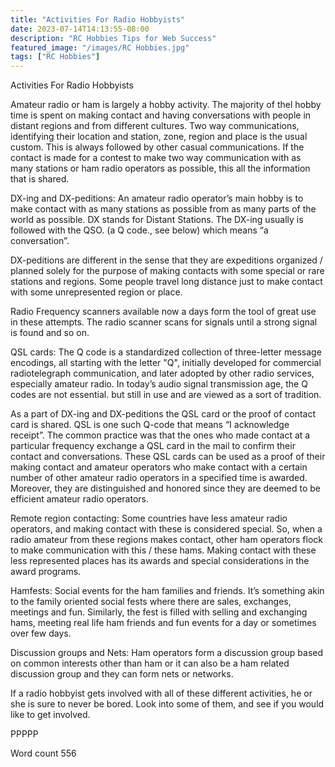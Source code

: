 ```yaml
---
title: "Activities For Radio Hobbyists"
date: 2023-07-14T14:13:55-08:00
description: "RC Hobbies Tips for Web Success"
featured_image: "/images/RC Hobbies.jpg"
tags: ["RC Hobbies"]
---
```


Activities For Radio Hobbyists

Amateur radio or ham is largely a hobby activity. The majority of thel hobby time is spent on making contact and having conversations with people in distant regions and from different cultures. Two way communications, identifying their location and station, zone, region and place is the usual custom. This is always followed by other casual communications. If the contact is made for a contest to make two way communication with as many stations or ham radio operators as possible, this all the information that is shared.

DX-ing and DX-peditions:
An amateur radio operator’s main hobby is to make contact with as many stations as possible from as many parts of the world as possible. DX stands for Distant Stations. The DX-ing usually is followed with the QSO. (a Q code., see below) which means “a conversation”. 

DX-peditions are different in the sense that they are expeditions organized / planned solely for the purpose of making contacts with some special or rare stations and regions. Some people travel long distance just to make contact with some unrepresented region or place.

Radio Frequency scanners available now a days form the tool of great use in these attempts. The radio scanner scans for signals until a strong signal is found and so on.

QSL cards:
The Q code is a standardized collection of three-letter message encodings, all starting with the letter "Q", initially developed for commercial radiotelegraph communication, and later adopted by other radio services, especially amateur radio. In today’s audio signal transmission age, the Q codes are not essential. but still in use and are viewed as a sort of tradition.

As a part of DX-ing and DX-peditions the QSL card or the proof of contact card is shared. QSL is one such Q-code that means “I acknowledge receipt”. The common practice was that the ones who made contact at a particular frequency exchange a QSL card in the mail to confirm their contact and conversations. These QSL cards can be used as a proof of their making contact and amateur operators who make contact with a certain number of other amateur radio operators in a specified time is awarded. Moreover, they are distinguished and honored since they are deemed to be efficient amateur radio operators.

Remote region contacting:
Some countries have less amateur radio operators, and making contact with these is considered special. So, when a radio amateur from these regions makes contact, other ham operators flock to make communication with this / these hams. Making contact with these less represented places has its awards and special considerations in the award programs.

Hamfests:
Social events for the ham families and friends. It’s something akin to the family oriented social fests where there are sales, exchanges, meetings and fun. Similarly, the fest is filled with selling and exchanging hams, meeting real life ham friends and fun events for a day or sometimes over few days.

Discussion groups and Nets:
Ham operators form a discussion group based on common interests other than ham or it can also be a ham related discussion group and they can form nets or networks.

If a radio hobbyist gets involved with all of these different activities, he or she is sure to never be bored. Look into some of them, and see if you would like to get involved.

PPPPP

Word count 556

